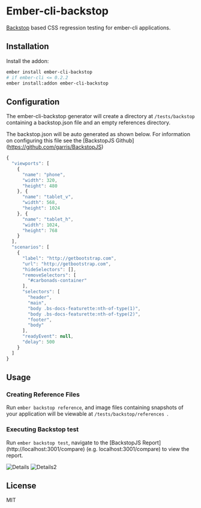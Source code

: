 Ember-cli-backstop
=========

[Backstop](http://garris.github.io/BackstopJS/) based CSS regression testing for ember-cli applications.



## Installation

Install the addon:
```sh
ember install ember-cli-backstop
# if ember-cli <= 0.2.2
ember install:addon ember-cli-backstop
```
## Configuration
The ember-cli-backstop generator will create a directory at `/tests/backstop ` containing a backstop.json file and an empty references directory.

The backstop.json will be auto generated as shown below. For information on configuring this file see the [BackstopJS Github] (https://github.com/garris/BackstopJS)

```js
{
  "viewports": [
    {
      "name": "phone",
      "width": 320,
      "height": 480
    }, {
      "name": "tablet_v",
      "width": 568,
      "height": 1024
    }, {
      "name": "tablet_h",
      "width": 1024,
      "height": 768
    }
  ],
  "scenarios": [
    {
      "label": "http://getbootstrap.com",
      "url": "http://getbootstrap.com",
      "hideSelectors": [],
      "removeSelectors": [
        "#carbonads-container"
      ],
      "selectors": [
        "header",
        "main",
        "body .bs-docs-featurette:nth-of-type(1)",
        "body .bs-docs-featurette:nth-of-type(2)",
        "footer",
        "body"
      ],
      "readyEvent": null,
      "delay": 500
    }
  ]
}
```

## Usage

### Creating Reference Files

Run `ember backstop reference`, and image files containing snapshots of your application will be viewable at `/tests/backstop/references `.

### Executing Backstop test

Run `ember backstop test`, navigate to the [BackstopJS Report] (http://localhost:3001/compare) (e.g. localhost:3001/compare) to view the report.

![Details](https://cloud.githubusercontent.com/assets/8845319/8913489/402c8d4c-3467-11e5-9e32-f07023e57d5d.png)
![Details2](https://cloud.githubusercontent.com/assets/8845319/8913467/3dfb64e4-3467-11e5-9207-1af33e6d59dc.png)

## License

MIT


